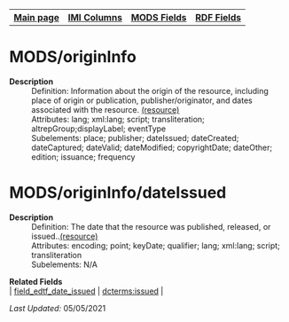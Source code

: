 <!DOCTYPE html>
<html>

<body>
<table style="width:100%">
  <tr>
    <th><a href="index.md">Main page</a></th>
	<th><a href="IMI.md">IMI Columns</a></th>
    <th><a href="MODS.md">MODS Fields</a></th>
    <th><a href="RDF.md">RDF Fields</a></th>
  </tr>
</table>



<h1>MODS/originInfo</h1>
<dl>
  <dt><b>Description</b></dt>
  <dd>Definition: Information about the origin of the resource, including place of origin or publication, publisher/originator, and dates associated with the resource. <a href="https://www.loc.gov/standards/mods/userguide/origininfo.html"> (resource)</a></dd>
  <dd>Attributes:  lang; xml:lang; script; transliteration; altrepGroup;displayLabel; eventType</dd>
  <dd>Subelements:  place; publisher; dateIssued; dateCreated; dateCaptured; dateValid; dateModified; copyrightDate; dateOther; edition; issuance; frequency</dd>
</dl>
<h1>MODS/originInfo/dateIssued</h1>
<dl>
  <dt><b>Description</b></dt>
  <dd>Definition: The date that the resource was published, released, or issued..<a href="www.loc.gov/standards/mods/userguide/origininfo.html#dateissued">(resource)</a> </dd>
  <dd>Attributes: encoding; point; keyDate; qualifier; lang; xml:lang; script; transliteration  </dd>
  <dd>Subelements: N/A </dd>
</dl>
<dl>
	<dt><b>Related Fields</b></dt>
		| <a href="date_issued.md">field_edtf_date_issued</a> | <a href="rdf.dcterms.issued.md">dcterms:issued</a> |
</dl>
<p><i>Last Updated: </i>05/05/2021</p>
</body>
</html>
